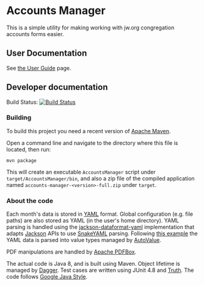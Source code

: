 # Accounts Manager

This is a simple utility for making working with jw.org congregation accounts
forms easier.

## User Documentation

See [the User Guide](docs/user_guide.md) page.

## Developer documentation

Build Status:
[![Build Status](https://travis-ci.org/dpryden/accounts-manager.svg?branch=master)](https://travis-ci.org/dpryden/accounts-manager)

### Building

To build this project you need a recent version of
[Apache Maven](http://maven.apache.org/).

Open a command line and navigate to the directory where this file is located,
then run:

    mvn package

This will create an executable `AccountsManager` script under
`target/AccountsManager/bin`, and also a zip file of the compiled application
named `accounts-manager-<version>-full.zip` under `target`.

### About the code

Each month's data is stored in [YAML](http://yaml.org) format. Global
configuration (e.g. file paths) are also stored as YAML (in the user's
home directory). YAML parsing is handled using the
[jackson-dataformat-yaml](https://github.com/FasterXML/jackson-dataformat-yaml)
implementation that adapts [Jackson](http://wiki.fasterxml.com/JacksonHome)
APIs to use [SnakeYAML](http://snakeyaml.org) parsing. Following
[this example](https://github.com/artem-zinnatullin/AutoJackson) the YAML
data is parsed into value types managed by
[AutoValue](https://github.com/google/auto/tree/master/value).

PDF manipulations are handled by [Apache PDFBox](http://pdfbox.apache.org/).

The actual code is Java 8, and is built using Maven. Object lifetime is
managed by [Dagger](http://google.github.io/dagger/). Test cases are written
using JUnit 4.8 and [Truth](https://github.com/google/truth). The code follows
[Google Java Style](http://google.github.io/styleguide/javaguide.html).

